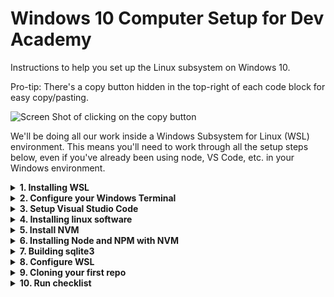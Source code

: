 # Windows 10 Computer Setup for Dev Academy

Instructions to help you set up the Linux subsystem on Windows 10.

Pro-tip: There's a copy button hidden in the top-right of each code block for easy copy/pasting.

![Screen Shot of clicking on the copy button](https://user-images.githubusercontent.com/47387/161153831-7a3ca544-0ad2-4977-aec8-92436f1a6bc5.png)

We'll be doing all our work inside a Windows Subsystem for Linux (WSL) environment. This means you'll need to work through all the setup steps below, even if you've already been using node, VS Code, etc. in your Windows environment.

<details>
<summary><b>1. Installing WSL</b></summary>

1.1. Go to the start Menu and type `Check for updates`. Make sure that your Windows
     has the most recent updates (Optional as well as Recommended ones, but you don't
     need to upgrade to Windows 11 if you don't want to).

      - Press the Windows key and type `winver` and press Enter
      - Confirm that your Windows is version 2004 and higher (Build 19041 and higher) or any Windows 11 version
      - If your Windows version is less than Build 19041, let one of the facilitators know

1.2. Go to the Start Menu and open Windows Powershell as an Administrator

      - Put this command in Powershell `wsl --install` and hit enter
      - Restart your computer

1.3. Open Ubuntu from the Start Menu and let it finish installation:

      - When prompted, enter a username (e.g. your first name) and a password - this is the username that Linux will run as by default
      - **IMPORTANT:** When you type in your password, you will notice nothing happens, this is a feature in Linux for security purposes.
      - For Full Name, Room Number, etc. you can hit Enter to leave them blank
      - If it says installing for more than 5 minutes, close the Ubuntu window and re-open it
</details>    

<details>
<summary><b>2. Configure your Windows Terminal</b></summary>

2.1. Open your Windows Terminal application (find this by typing `Windows Terminal` in the Start menu, it is NOT the same as Powershell) 
     and select the dropdown next to the new tab button then select Settings, then "Open JSON file"

        Scroll down until you find this section:

        ```json
        {
            "guid": "{07b52e3e-de2c-5db4-bd2d-ba144ed6c273}",
            "hidden": false,
            "name": "Ubuntu-20.04",
            "source": "Windows.Terminal.Wsl"
        },
        ```

        Copy the value of the "guid" field, then paste it in to the `defaultProfile` property near the top of the file.

        ```json
        "defaultProfile": "{07b52e3e-de2c-5db4-bd2d-ba144ed6c273}",
        ```

2.2. Next, add these properties to the Ubuntu section (the same section you got the "guid" from in the previous step)

        ```json
        "colorScheme": "One Half Dark",
        "startingDirectory": "\\\\wsl$\\Ubuntu20.04LTS\\home\\[your_Linux_username]"
        ```

2.3. Once you have pasted it in, your Linux section should look like this (but instead of `maia`, it would say YOUR username):

        ```json
        {
            "guid": "{07b52e3e-de2c-5db4-bd2d-ba144ed6c273}",
            "hidden": false,
            "name": "Ubuntu20.04LTS",
            "source": "Windows.Terminal.Wsl",
            "colorScheme": "One Half Dark",
            "startingDirectory": "\\\\wsl$\\Ubuntu20.04LTS\\home\\maia"
        },
        ```

        Note that the `"source": "Windows.Terminal.Wsl",` line needs a comma at the end of it.

        If you see a 'network name cannot be found' error when you load windows terminal double check that the "name" part of the json (ie "Ubuntu20.04LTS" in the             above example) exactly matches the bit between `wsl$\\[exact-name-match-here]\\home` in the "startingDirectory" part.
</details>    

<details>
<summary><b>3. Setup Visual Studio Code</b></summary>

3.1. Install Visual Studio Code if it isn't already installed

        https://code.visualstudio.com/download

3.2. In your terminal, open VS Code with:

        ```
        code .
        ```

        (_don't_ open VS Code from the Start Menu, desktop link or any other way)

        If this is the first time you have installed VS Code you may need to close your terminal and open it again (Start menu : Windows Terminal)
        to reload the VS Code settings.

3.3 Installing extensions

        Install the following VS Code extensions

        - ESLint
        - Prettier
        - Remote - WSL
        - Live Share
        - vscode-icons (optional, but pretty :wink:)
        - GitLens (optional)

3.4 In your Ubuntu terminal, run:

        ```shell
        code --list-extensions
        ```

        You should see the IDs of each of these extensions logged like this:

        ```
        dbaeumer.vscode-eslint
        esbenp.prettier-vscode
        ms-vsliveshare.vsliveshare
        vscode-icons-team.vscode-icons
        eamodio.gitlens
        ```

        If you have installed these previously in Windows, you may have to reinstall them for
        WSL.

3.5 Visual Studio Code settings

    In VS Code:

    3.5.1. click the Settings cog button in the bottom left and open the Command Palette.
    3.5.2. Type `settings.json` into the little search box that appears at the top of your scree
    3.5.3. click on the `Preferences: Open Settings (JSON)` option to open your `settings.json` config file.

    Paste these contents inside the curly brackets:

    ```json
     "editor.detectIndentation": false,
     "editor.insertSpaces": true,
     "editor.tabSize": 2,
     "editor.codeActionsOnSave": { "source.fixAll.eslint": true },
     "editor.bracketPairColorization.enabled": true,
     "editor.guides.bracketPairs":"active",
     "[javascript]": {
       "editor.formatOnSave": true,
       "editor.defaultFormatter": "esbenp.prettier-vscode"
     },
      "[javascriptreact]": {
       "editor.formatOnSave": true,
       "editor.defaultFormatter": "esbenp.prettier-vscode"
     },
     "prettier.semi": false,
     "prettier.singleQuote": true
    ```

    Note that each entry in your `settings.json` should end in a comma except for the last one, so if there are some existing entries you'll need to add a comma before     pasting the above lines
</details>

<details>
<summary><b>4. Installing linux software</b></summary>

To install most of the linux software you need, we'll run three commands.

4.1 This one updates your package sources:

        ```sh
        sudo apt-get update
        ```

4.2. This will install all the packages we need (it might take a while):

        ```sh
        sudo apt-get install build-essential python-is-python3 zsh
        ```

4.3. Finally, this will set `zsh` as your default shell:

        ```sh
        chsh -s $(which zsh)
        ```

        If those all succeeded, you can restart your Ubuntu terminal, and you should be in `zsh`

        If you get a page full of info about "This is the Z Shell configuration for new users...", press q (Quit and do nothing)

4.4. Run this command to confirm `python` installed correctly

        ```sh
        which python
        ```

        Anything except "python not found" is okay here.

4.5. Installing oh-my-zsh

    We're going to install oh-my-zsh to make your terminal/shell experience a bit more pleasant.

    > Oh My Zsh is a delightful, open source, community-driven framework for
    > managing your Zsh configuration. It comes bundled with thousands of helpful
    > functions, helpers, plugins, themes, and a few things that make you shout...

    Enter this command into your Ubuntu terminal (note that it's one long line, even if it displays as two lines on the page where you're reading this):

        ```
        sh -c "$(curl -fsSL https://raw.githubusercontent.com/ohmyzsh/ohmyzsh/master/tools/install.sh)"
        ```

4.6. Configuring ZSH

     Zsh installs a command `omz` to configure itself. To set your theme to "bira" run:

        ```sh
        omz theme set bira
        ```

        For the remainder of these setup instructions, and at the start of Bootcamp, when we say "terminal" we mean this Ubuntu terminal, i.e. an Ubuntu tab within the         Windows Terminal application -- you'll know it's right if you can see the penguin!

        At the bottom of this file we'll tell you how to run a terminal within VS Code but please use the Ubuntu terminal for these setup instructions and for any `npm         install` actions throughout Bootcamp, and please don't use Git Bash for any Bootcamp work

    If the prompt in your terminal is now a little arrow and a tilde (~), instead of "yourname@...", that's OK (you'll change it again in a later step)

4.7. Starting in the right directory

     Restart your terminal.

     If your terminal is opening at a `/` (or `[user]@machineId /`) prompt instead of a `~` (or `[user]@machineId ~`) prompt, this means the terminal 
     is opening at root and we need to change that.

     To make it open at home (`~`) instead. We're going to run this snippet to add a couple more lines to the bottom of your `~/.zshrc` file.

        ```sh
        cat << 'EOF' >> ~/.zshrc
        if [[ $(pwd) == / ]]; then
            cd ~
        fi
        EOF
        ```

     Restart your terminal.

     You should now be at the home directory `~`.
</details>    
     
<details>      
<summary><b>5. Install NVM</b></summary>

NVM is a tool to install and manage NodeJS versions.

5.1. Check if you have installed nvm before

        ```sh
        type nvm
        ```

        If you see something like `nvm is a shell function from /home/username/.nvm/nvm.sh` you've already installed NVM and can go to section 6. 
        If you see a `nvm not found` message then keep reading.

5.2. First, check if you have node installed

        ```sh
        which node
        ```

        If that logs a path in "Program Files", you've installed NodeJS at some point with the official installer. 
        Open Add/Remove Programs from the Start Menu and uninstall NodeJS.

        If it logs "node not found", that's perfect. We want NVM to manage node and npm on our dev machine.

5.3. Enter this command into your terminal to download and install nvm:

        ```sh
        curl -o- https://raw.githubusercontent.com/nvm-sh/nvm/v0.39.1/install.sh | bash
        ```

        This command will initialise NVM when you open a terminal

        ```sh
        cat << 'EOF' >> ~/.zshrc
        export NVM_DIR="$HOME/.nvm"
        [ -s "$NVM_DIR/nvm.sh" ] && \. "$NVM_DIR/nvm.sh"  # This loads nvm
        [ -s "$NVM_DIR/bash_completion" ] && \. "$NVM_DIR/bash_completion"  # This loads nvm bash_completion
        EOF
        ```

5.4. Now run this command to reload your `~/.zshrc`

        ```sh
        omz reload
        ```
</details>
    
<details>    
<summary><b>6. Installing Node and NPM with NVM</b></summary>

Install the latest "Long Term Support" (i.e. very stable) version of node

6.1. Run this command in your terminal:

        ```sh
        nvm install --lts
        ```

6.2. Then, also in your terminal, run:

        ```sh
        nvm alias default node
        ```

6.3. To confirm, run this command. We're expecting something in the `v16.x` range

        ```sh
        nvm current
        ```
</details>
    
<details>    
<summary><b>7. Building sqlite3</b></summary>

`sqlite3` is a database package that we use a lot during bootcamp. At this point
you should be set up with everything you need to build it.

7.1. Run this command to confirm:

        ```sh
        npx --yes @donothing/can-u-build-sqlite3
        ```

        If it succeeds it will log `Everything looks good`
        </details>

</details>   
     
<details>     
<summary><b>8. Configure WSL</b></summary>

8.1. Limit your WSL virtual machine so that it can't consume too much RAM

        - In File Explorer (aka "Windows Explorer" or "This PC"), go to `C:\Users\[your_Windows_username]`
        - On the `View` tab, tick the checkboxes for `File name extensions` and `Hidden items`
        - Right-click in your `C:\Users\[your_Windows_username]` folder and choose `New` then `Text Document`; this will open up Notepad
        - Rename the new file as `.wslconfig`, making sure that it does NOT have an extra `.txt` extension
        - Paste this text into body of the `.wslconfig` file, and then save it:

        ```
        [wsl2]
        memory=2GB # Limits VM memory in WSL2 to 2 GB
        processors=2 # Makes the WSL2 VM use two virtual processors
        ```

8.2. Restart your PC
</details>
    
<details>    
<summary><b>9. Cloning your first repo</b></summary>

We're going to clone a repo into your ubuntu setup to make sure everything is working fine.

9.1. We'll start by creating a directory to keep all your repos in

        ```sh
        mkdir ~/devacademy
        ```

9.2. and then change directory into it:

        ```sh
        cd ~/devacademy
        ```

9.3. **For these next two commands, replace the name and email with your own details**

     You'll need to configure git to know your name...

        ```sh
        git config --global user.name "Firstname Lastname"
        ```

     ... and your email address. These will be recorded as the author in commits you make

        ```sh
        git config --global user.email "your.name@example.com"
        ```

9.4. If you prefer git to save your credentials instead of entering them each time, you can configure git to store them

        ```sh
        git config --global credential.helper store
        ```

9.5. Run this command to make visual studio code your default editor for git commit messages

        ```sh
        git config --global core.editor "code --wait"
        ```

9.6. Now go to your [github tokens page](https://github.com/settings/tokens) and create a new token

        - It can be called anything, but I use something like "home laptop"
        - It needs the "repo" permissions so make sure to check that checkbox
        - Set the expiration to 90 days, so that it lasts all bootcamp
        - **make sure you copy the token before you close that tab**

9.7. From your Ubuntu terminal, clone down `clone-a-repo-test`

        ```sh
        git clone https://github.com/dev-academy-foundations/clone-a-repo-test.git
        ```

9.8. Because we are using `https`, github will ask for your username and password.

        - the username is your github username
        - the password is your github token, so paste it in with a right-click when prompted

        This should be the last time

9.9. Now we're going change directory into the new directory:

        ```sh
        cd clone-a-repo-test
        ```

        and open Visual Studio Code

        ```
        code .
        ```

9.10. Now you should be looking at the clone-a-repo-test in your editor. Click on the `README.md` file to read the hidden message.

> Running `code .` from the ubuntu terminal is the way we will open Visual
> Studio Code during this course. This ensures it opens in the Ubuntu context

Run this command in your Ubuntu terminal:

```sh
Explorer.exe .
```

Windows explorer will open that directory.

This is a quick and easy way to access your Linux files from windows if you ever need to.
</details>
    
<details>    
<summary><b>10. Run checklist</b></summary>

10.1 Run this checklist to double-check everything:

        ```sh
        npx --yes @donothing/checklist
        ```

You should see something like this (all ticks, no crosses, 0/x failed)

```
Shell environment:

 [ ✓ ] darwin
 [ ✓ ] $SHELL = /bin/zsh
 [ ✓ ] ZSH version = zsh 5.8 (x86_64-apple-darwin21.0)

Node setup:

 [ ✓ ] /Users/gerard/.nvm exists
 [ ✓ ] NVM config found in ~/.zshrc
 [ ✓ ] Node version = v16.13.2
 [ ✓ ] NPM version = 8.5.0

Visual studio code:

 [ ✓ ] Visual Studio Code version = 1.65.2
 [ ✓ ] Git editor is code --wait
 [ ✓ ] VSCode extension 'dbaeumer.vscode-eslint' installed
 [ ✓ ] VSCode extension 'esbenp.prettier-vscode' installed
 [ ✓ ] VSCode extension 'ms-vsliveshare.vsliveshare' installed
 [ ✓ ] VSCode extension 'eamodio.gitlens' installed
 [ ✓ ] VSCode extension 'vscode-icons-team.vscode-icons' installed

Build requirements (for node-gyp):

 [ ✓ ] Git version = git version 2.32.0 (Apple Git-132)
 [ ✓ ] Found cc = /usr/bin/cc
 [ ✓ ] Found make = /usr/bin/make
 [ ✓ ] Found python version: Python 3.8.9 at /usr/bin/python3

RESULT: (0/21) checks failed
```
</details>
